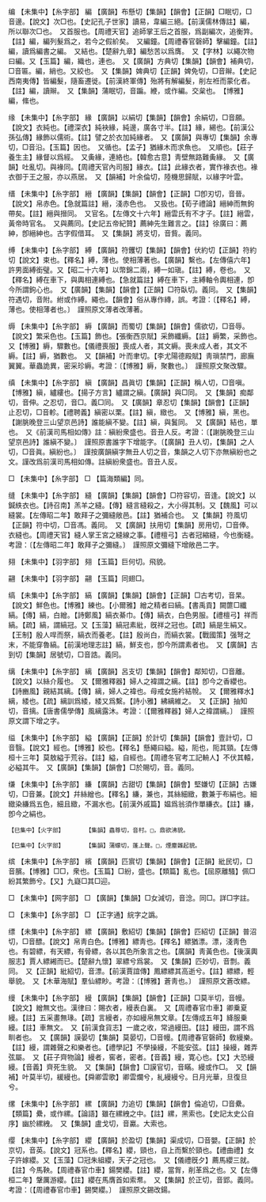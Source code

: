 <!-- { "loadSidebar": true } -->
编	【未集中】【糸字部】	編	【廣韻】布懸切【集韻】【韻會】【正韻】□眠切，□音邊。【說文】次□也。【史記孔子世家】讀易，韋編三絕。【前漢儒林傳註】編，所以聯次□也。　又首服也。【周禮天官】追師掌王后之首服，爲副編次，追衡筓。【註】編，編列髮爲之，若今之假紒矣。　又編鐘。【周禮春官磬師】擊編鐘。【註】編，讀爲編書之編。　又結也。【楚辭九章】編愁苦以爲膺。　又【字林】以繩次物曰編。又【玉篇】編，織也，連也。　又【廣韻】方典切【集韻】【韻會】補典切，□音匾。編，綃也。又絞也。　又【集韻】婢典切【正韻】婢免切，□音辮。【史記西南夷傳】皆編髮，隨畜遷徙。【前漢終軍傳】殆將有解編髮，削左袵而蒙化者。【註】編，讀辮。　又【集韻】蒲眠切，音蹁。緶，或作編。交枲也。　【博雅】編，絛也。

缘	【未集中】【糸字部】	緣	【廣韻】以絹切【集韻】【韻會】余絹切，□音願。【說文】衣純也。【禮深衣】純袂緣，純邊，廣各寸半。【註】緣，緆也。【前漢公孫弘傳】緣飾以儒術。【註】譬之於衣加純緣者。　又【廣韻】與專切【集韻】余專切，□音沿。【玉篇】因也。　又循也。【孟子】猶緣木而求魚也。　又順也。【莊子養生主】緣督以爲經。　又夤緣，連絡也。【韓愈古意】靑壁無路難夤緣。　又【廣韻】吐亂切。與褖同。【周禮天官內司服】緣衣。【註】此緣衣者，實作褖衣也。褖衣御于王之服，亦以燕居。　又【韻補】叶余倫切，陸機思歸賦，以緣字叶雲。

缙	【未集中】【糸字部】	縉	【廣韻】【集韻】【韻會】【正韻】□卽刃切，音晉。【說文】帛赤色。【急就篇註】縉，淺赤色也。　又扱也。【荀子禮論】縉紳而無鉤帶矣。【註】縉與搢同。　又官名。【左傳文十六年】縉雲氏有不才子。【註】縉雲，黃帝時官名。　又與薦同。【史記五帝紀贊】薦紳先生難言之。【註】徐廣曰：薦紳，卽縉紳也。古字假借耳。　又【集韻】將支切，音貲。義同。

缚	【未集中】【糸字部】	縛	【廣韻】符钁切【集韻】【韻會】伏約切【正韻】符約切【說文】束也。【釋名】縛，薄也。使相薄著也。【廣韻】繫也。【左傳僖六年】許男面縛銜璧。又【昭二十六年】以幣錦二兩，縛一如瑱。【註】縛，卷也。　又【釋名】縛在車下，與輿相連縛也。【急就篇註】縛在車下，主縛軸令輿相連，卽今所謂鉤心也。　又【廣韻】【集韻】【韻會】【正韻】□符臥切。義同。　又【集韻】符遇切，音附。紨或作縛。繩也。【韻會】俗从專作縳，誤。考證：〔【釋名】縛，薄也。使相薄者也。〕　謹照原文薄者改薄著。 

缛	【未集中】【糸字部】	縟	【廣韻】而蜀切【集韻】【韻會】儒欲切，□音辱。【說文】繁采色也。【玉篇】飾也。【張衡西京賦】采飾纖縟。【註】縟繁，采飾也。　又【博雅】縟，驟數也。【儀禮喪服】喪成人者，其文縟。喪未成人者，其文不縟。【註】縟，猶數也。　又【韻補】叶而聿切。【李尤陽德殿賦】靑瑣禁門，廊廡翼翼。華蟲詭異，密采珍縟。考證：〔【博雅】縟，聚數也。〕　謹照原文聚改驟。 

缜	【未集中】【糸字部】	縝	【廣韻】昌眞切【集韻】【正韻】稱人切，□音嗔。【博雅】縝，纑縷也。【揚子方言】纑謂之縝。【廣韻】與□同。　又【集韻】痴鄰切，音伸。之忍切，音□。義□同。　又【廣韻】章忍切【集韻】【韻會】【正韻】止忍切，□音軫。【禮聘義】縝密以栗。【註】縝，緻也。　又【博雅】縝，黑也。【謝朓晚登三山望京邑詩】誰能縝不變。【註】縝，與鬒同。　又【廣韻】結也，單也。　又《前漢司馬相如傳》註：縝紛衆盛也。音丑人反。考證：〔【謝朓晚登三山望京邑詩】誰縝不變。〕　謹照原書誰字下增能字。〔【廣韻】丑人切，【集韻】之人切，□音眞。縝紛也。〕　謹按廣韻縝字無丑人切之音，集韻之人切下亦無縝紛也之文。謹改爲前漢司馬相如傳。註縝紛衆盛也。音丑人反。 

□	【未集中】【糸字部】	□	【篇海類編】同。

缝	【未集中】【糸字部】	縫	【廣韻】【集韻】【韻會】□符容切，音逢。【說文】以鍼紩衣也。【詩召南】羔羊之縫。【傳】縫言縫殺之，大小得其制。又【魏風】可以縫裳。【左傳昭二年】敢拜子之彌縫敞邑。【註】猶補合也。　又【集韻】符風切【正韻】符中切，□音馮。義同。　又【廣韻】扶用切【集韻】房用切，□音俸。衣縫也。【周禮天官】縫人掌王宮之縫線之事。【禮檀弓】古者冠縮縫，今也衡縫。考證：〔【左傳昭二年】敢拜子之彌縫。〕　謹照原文彌縫下增敞邑二字。 

翗	【未集中】【羽字部】	翗	【玉篇】巨何切。飛貌。

翤	【未集中】【羽字部】	翤	【玉篇】同翅□。

缟	【未集中】【糸字部】	縞	【廣韻】【集韻】【韻會】【正韻】□古考切，音杲。【說文】鮮色也。【博雅】練也。【小爾雅】繒之精者曰縞。【書禹貢】闕篚□纖縞。【傳】縞，白繒。【詩鄭風】縞衣綦巾。【傳】縞衣，白色男服。【禮檀弓】祥而縞。【疏】縞，謂縞冠。又【玉藻】縞冠素紕，旣祥之冠也。【疏】縞是生絹又。【王制】殷人哻而祭，縞衣而養老。【註】殷尚白，而縞衣裳。【戰國策】强弩之末，不能穿魯縞。【前漢地理志註】縞，鮮支也，卽今所謂素者也。　又【廣韻】古到切【集韻】居號切，□音誥。義同。

缡	【未集中】【糸字部】	縭	【廣韻】呂支切【集韻】【韻會】鄰知切，□音離。【說文】以絲介履也。　又【爾雅釋器】婦人之褘謂之縭。【註】卽今之香纓也。【詩豳風】親結其縭。【傳】縭，婦人之褘也。母戒女施衿結帨。　又【爾雅釋水】縭，緌也。【疏】縭訓爲緌，緌又爲繫。【詩小雅】紼縭維之。　又【正韻】抽知切，音摛。【唐書儒學傳】風縭露沐。考證：〔【爾雅釋器】婦人之褘謂縭。〕　謹照原文謂下增之字。 

缢	【未集中】【糸字部】	縊	【廣韻】【正韻】於計切【集韻】【韻會】壹計切，□音翳。【說文】經也。【博雅】絞也。【釋名】懸繩曰縊。縊，阨也，阨其頸。【左傳桓十三年】莫敖縊于荒谷。【註】縊，自經也。【周禮冬官考工記輈人】不伏其轅，必縊其牛。　又【廣韻】【集韻】【韻會】□於賜切，音。義同。

缣	【未集中】【糸字部】	縑	【廣韻】古甜切【集韻】【韻會】堅嫌切【正韻】古嫌切，□音兼。【說文】幷絲繒也。【釋名】縑，兼也，其絲細緻，數兼于布絹也。細緻染縑爲五色，細且緻，不漏水也。【前漢外戚篇】媪爲翁須作單縑衣。【註】縑，卽今之絹也。

	【巳集中】【火字部】		【集韻】蟲尊切，音村。□，鼎欲沸貌。

	【巳集中】【火字部】		【集韻】蒲蠓切，蓬上聲。□，煙塵雜起貌。

缤	【未集中】【糸字部】	繽	【廣韻】匹賔切【集韻】【韻會】【正韻】紕民切，□音臏。【博雅】□□，衆也。【玉篇】□紛，盛也。【類篇】亂也。【屈原離騷】佩□紛其繁飾兮。【又】九嶷□其□迎。

□	【未集中】【网字部】	□	【廣韻】【集韻】□女減切，音淰。同□。詳□字註。

□	【未集中】【糸字部】	□	【正字通】綄字之譌。

缥	【未集中】【糸字部】	縹	【廣韻】敷紹切【集韻】【韻會】匹紹切【正韻】普沼切，□音醥。【說文】帛靑白色。【博雅】縹靑也。【釋名】縹猶漂。漂，淺靑色也。有碧縹，有天縹，有骨縹，各以其色所象言之也。【廣韻】靑黃色也。【後漢輿服志】賈人縹緗而已。【楚辭九懷】翠縹兮爲裳。　又【集韻】匹妙切，音剽。義同。　又【正韻】紕紹切，音漂。【前漢賈誼傳】鳳縹縹其高逝兮。【註】縹縹，輕舉貌。　又【木華海賦】羣仙縹眇。考證：〔【博雅】蒼靑也。〕　謹照原文蒼改縹。 

缦	【未集中】【糸字部】	縵	【廣韻】【集韻】【韻會】【正韻】□莫半切，音幔。【說文】繒無文也。漢律曰：賜衣者，縵表白裏。　又【周禮春官巾車】卿乗夏縵。【註】五采畫無瑑。【疏】言縵者，亦如縵帛無文章。【左傳成五年】絳服乗縵。【註】車無文。　又【前漢食貨志】一歲之收，常過縵田。【註】縵田，謂不爲甽者也。　又【廣韻】謨晏切【集韻】莫晏切，□音幔。【周禮春官磬師】敎縵樂。【註】縵，謂雜聲之和樂者也。【禮學記】不學操縵，不能安弦。【註】操縵，雜弄弦屬。　又【莊子齊物論】縵者，窖者，密者。【音義】縵，寛心也。【又】大恐縵縵。【音義】齊死生貌。　又【集韻】【韻會】□謨官切，音瞞。縵或作□。　又【韻補】叶莫半切，緩縵也。【舜卿雲歌】卿雲爛兮，糺縵縵兮。日月光華，旦復旦兮。

缧	【未集中】【糸字部】	縲	【廣韻】力追切【集韻】【韻會】倫追切，□音纍。【類篇】纍，或作縲。【論語】雖在縲絏之中。【註】縲，黑索也。【史記太史公自序】幽於縲絏。　又【集韻】盧戈切，音驘。大索也。

缨	【未集中】【糸字部】	纓	【廣韻】於盈切【集韻】渠成切，□音嬰。【正韻】於京切，音英。【說文】冠系也。【釋名】纓，頸也，自上而繫於頸也。【禮曲禮】女子許嫁纓。又【玉藻】□冠朱組纓，天子之冠也。　又【儀禮旣夕】薦馬纓三就。【註】今馬鞅。【周禮春官巾車】鍚樊纓。【註】纓，當胷，削革爲之也。又【左傳桓二年】鞶厲游纓。【註】纓在馬膺首如索帬。　又【集韻】於正切，音郢。義同。考證：〔【周禮春官巾車】錫樊纓。〕　謹照原文錫改鍚。 

